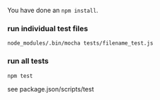You have done an `npm install`.

### run individual test files

`node_modules/.bin/mocha tests/filename_test.js`

### run all tests

`npm test`

see package.json/scripts/test
